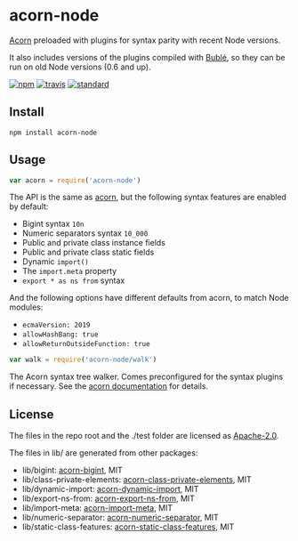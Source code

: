 # acorn-node

[Acorn](https://github.com/acornjs/acorn) preloaded with plugins for syntax parity with recent Node versions.

It also includes versions of the plugins compiled with [Bublé](https://github.com/rich-harris/buble), so they can be run on old Node versions (0.6 and up).

[![npm][npm-image]][npm-url]
[![travis][travis-image]][travis-url]
[![standard][standard-image]][standard-url]

[npm-image]: https://img.shields.io/npm/v/acorn-node.svg?style=flat-square
[npm-url]: https://www.npmjs.com/package/acorn-node
[travis-image]: https://img.shields.io/travis/browserify/acorn-node/master.svg?style=flat-square
[travis-url]: https://travis-ci.org/browserify/acorn-node
[standard-image]: https://img.shields.io/badge/code%20style-standard-brightgreen.svg?style=flat-square
[standard-url]: http://npm.im/standard

## Install

```
npm install acorn-node
```

## Usage

```js
var acorn = require('acorn-node')
```

The API is the same as [acorn](https://github.com/acornjs/acorn), but the following syntax features are enabled by default:

 - Bigint syntax `10n`
 - Numeric separators syntax `10_000`
 - Public and private class instance fields
 - Public and private class static fields
 - Dynamic `import()`
 - The `import.meta` property
 - `export * as ns from` syntax

And the following options have different defaults from acorn, to match Node modules:

 - `ecmaVersion: 2019`
 - `allowHashBang: true`
 - `allowReturnOutsideFunction: true`

```js
var walk = require('acorn-node/walk')
```

The Acorn syntax tree walker. Comes preconfigured for the syntax plugins if necessary.
See the [acorn documentation](https://github.com/acornjs/acorn#distwalkjs) for details.

## License

The files in the repo root and the ./test folder are licensed as [Apache-2.0](LICENSE.md).

The files in lib/ are generated from other packages:

- lib/bigint: [acorn-bigint](https://github.com/acornjs/acorn-bigint]), MIT
- lib/class-private-elements: [acorn-class-private-elements](https://github.com/acornjs/acorn-class-private-elements), MIT
- lib/dynamic-import: [acorn-dynamic-import](https://github.com/acornjs/acorn-dynamic-import), MIT
- lib/export-ns-from: [acorn-export-ns-from](https://github.com/acornjs/acorn-export-ns-from), MIT
- lib/import-meta: [acorn-import-meta](https://github.com/acornjs/acorn-import-meta), MIT
- lib/numeric-separator: [acorn-numeric-separator](https://github.com/acornjs/acorn-numeric-separator]), MIT
- lib/static-class-features: [acorn-static-class-features](https://github.com/acornjs/acorn-static-class-features), MIT
